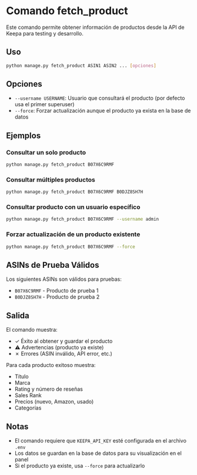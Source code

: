 # Comando fetch_product

Este comando permite obtener información de productos desde la API de Keepa para testing y desarrollo.

## Uso

```bash
python manage.py fetch_product ASIN1 ASIN2 ... [opciones]
```

## Opciones

- `--username USERNAME`: Usuario que consultará el producto (por defecto usa el primer superuser)
- `--force`: Forzar actualización aunque el producto ya exista en la base de datos

## Ejemplos

### Consultar un solo producto

```bash
python manage.py fetch_product B07X6C9RMF
```

### Consultar múltiples productos

```bash
python manage.py fetch_product B07X6C9RMF B0DJZ8SH7H
```

### Consultar producto con un usuario específico

```bash
python manage.py fetch_product B07X6C9RMF --username admin
```

### Forzar actualización de un producto existente

```bash
python manage.py fetch_product B07X6C9RMF --force
```

## ASINs de Prueba Válidos

Los siguientes ASINs son válidos para pruebas:

- `B07X6C9RMF` - Producto de prueba 1
- `B0DJZ8SH7H` - Producto de prueba 2

## Salida

El comando muestra:

- ✓ Éxito al obtener y guardar el producto
- ⚠ Advertencias (producto ya existe)
- ✗ Errores (ASIN inválido, API error, etc.)

Para cada producto exitoso muestra:

- Título
- Marca
- Rating y número de reseñas
- Sales Rank
- Precios (nuevo, Amazon, usado)
- Categorías

## Notas

- El comando requiere que `KEEPA_API_KEY` esté configurada en el archivo `.env`
- Los datos se guardan en la base de datos para su visualización en el panel
- Si el producto ya existe, usa `--force` para actualizarlo

